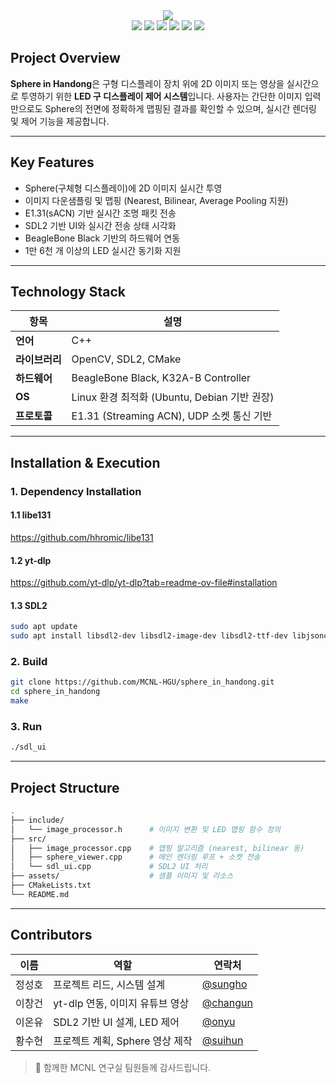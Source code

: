 <div align="center">
    <img src="https://capsule-render.vercel.app/api?type=rect&color=fcff4d&height=120&text=Sphere%20in%20Handong&animation=twinkling&fontColor=000000&fontSize=50" />
</div>

<div align="center">

<!-- 기술 배지 -->
<img src="https://img.shields.io/badge/GitHub-181717?style=flat-square&logo=github&logoColor=white" />
<img src="https://img.shields.io/badge/C++-00599C?style=flat-square&logo=c%2b%2b&logoColor=white" />
<img src="https://img.shields.io/badge/OpenCV-5C3EE8?style=flat-square&logo=opencv&logoColor=white" />
<img src="https://img.shields.io/badge/SDL2-014C99?style=flat-square&logo=SDL&logoColor=white" />
<img src="https://img.shields.io/badge/Linux-FCC624?style=flat-square&logo=linux&logoColor=black" />
<img src="https://img.shields.io/badge/CMake-064F8C?style=flat-square&logo=cmake&logoColor=white" />

</div>




## Project Overview

**Sphere in Handong**은 구형 디스플레이 장치 위에 2D 이미지 또는 영상을 실시간으로 투영하기 위한 **LED 구 디스플레이 제어 시스템**입니다. 사용자는 간단한 이미지 입력만으로도 Sphere의 전면에 정확하게 맵핑된 결과를 확인할 수 있으며, 실시간 렌더링 및 제어 기능을 제공합니다.


---
## Key Features

- Sphere(구체형 디스플레이)에 2D 이미지 실시간 투영
- 이미지 다운샘플링 및 맵핑 (Nearest, Bilinear, Average Pooling 지원)
- E1.31(sACN) 기반 실시간 조명 패킷 전송
- SDL2 기반 UI와 실시간 전송 상태 시각화
- BeagleBone Black 기반의 하드웨어 연동
- 1만 6천 개 이상의 LED 실시간 동기화 지원

---

## Technology Stack

| 항목        | 설명                                                                 |
|-------------|----------------------------------------------------------------------|
| **언어**     | C++                                                                  |
| **라이브러리** | OpenCV, SDL2, CMake                                                  |
| **하드웨어** | BeagleBone Black, K32A-B Controller                                 |
| **OS**      | Linux 환경 최적화 (Ubuntu, Debian 기반 권장)                        |
| **프로토콜** | E1.31 (Streaming ACN), UDP 소켓 통신 기반                            |

---

## Installation & Execution

### 1. Dependency Installation 
#### 1.1 libe131   
https://github.com/hhromic/libe131
#### 1.2 yt-dlp
https://github.com/yt-dlp/yt-dlp?tab=readme-ov-file#installation
#### 1.3 SDL2
```bash
sudo apt update
sudo apt install libsdl2-dev libsdl2-image-dev libsdl2-ttf-dev libjsoncpp-dev
```

### 2. Build
```bash
git clone https://github.com/MCNL-HGU/sphere_in_handong.git
cd sphere_in_handong
make
```

### 3. Run
```bash
./sdl_ui
```

---
## Project Structure
```bash
.
├── include/
│   └── image_processor.h      # 이미지 변환 및 LED 맵핑 함수 정의
├── src/
│   ├── image_processor.cpp    # 맵핑 알고리즘 (nearest, bilinear 등)
│   ├── sphere_viewer.cpp      # 메인 렌더링 루프 + 소켓 전송
│   └── sdl_ui.cpp             # SDL2 UI 처리
├── assets/                    # 샘플 이미지 및 리소스
├── CMakeLists.txt
└── README.md
```

---
## Contributors

| 이름 | 역할 | 연락처 |
|------|------|--------|
| 정성호 | 프로젝트 리드, 시스템 설계 | [@sungho](https://github.com/onuyon) |
| 이창건 | yt-dlp 연동, 이미지 유튜브 영상 | [@changun](https://github.com/hami0713) |
| 이온유 | SDL2 기반 UI 설계, LED 제어 | [@onyu](https://github.com/gippeumee) |
| 황수현 | 프로젝트 계획, Sphere 영상 제작 | [@suihun](https://github.com/gippeumee) |

> 🙌 함께한 MCNL 연구실 팀원들께 감사드립니다.
